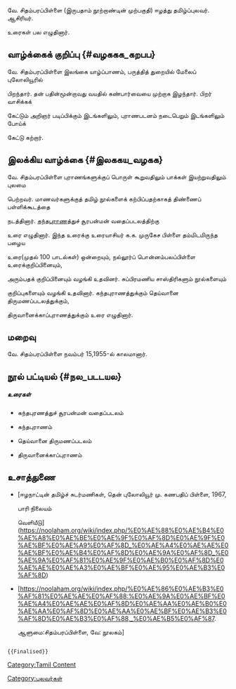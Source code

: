 வே. சிதம்பரப்பிள்ளை (இருபதாம் நூற்றாண்டின் முற்பகுதி) ஈழத்து தமிழ்ப்புலவர். ஆசிரியர்.
உரைகள் பல எழுதினார்.

## வாழ்க்கைக் குறிப்பு {#வழககக_கறபப}

வே. சிதம்பரப்பிள்ளை இலங்கை யாழ்ப்பாணம், பருத்தித் துறையில் மேலைப் புலோலியூரில்
பிறந்தார். தன் பதின்மூன்றாவது வயதில் கண்பார்வையை முற்றாக இழந்தார். பிறர் வாசிக்கக்
கேட்டும் அறிஞர் படிப்பிக்கும் இடங்களிலும், புராணபடனம் நடைபெறும் இடங்களிலும் போய்க்
கேட்டு கற்றார்.

## இலக்கிய வாழ்க்கை {#இலககய_வழகக}

வே. சிதம்பரப்பிள்ளை புராணங்களுக்குப் பொருள் கூறுவதிலும் பாக்கள் இயற்றுவதிலும் புலமை
பெற்றவர். மாணவர்களுக்குத் தமிழ் நூல்களைக் கற்பிப்பதற்காகத் திண்ணைப் பள்ளிக்கூடத்தை
நடத்தினார். [கந்தபுராணத](கந்த_புராணம் "wikilink")்துச் சூரபன்மன் வதைப்படலத்திற்கு
உரை எழுதினார். இந்த உரைக்கு உரையாசியர் க.க. முருகேச பிள்ளை தம்மிடமிருந்த பழைய
உரை(முதல் 100 பாடல்கள்) ஒன்றையும், நல்லூர்ப் பொன்னம்பலப்பிள்ளை உரைக்குறிப்பினையும்,
அரும்பதக் குறிப்பினையும் வழங்கி உதவினர். சுப்பிரமணிய சாஸ்திரிகளும் நூல்களையும்
குறிப்புகளையும் வழங்கி உதவினார். கந்தபுராணத்துக்கும் தெய்வானை திருமணப்படலத்துக்கும்,
திருவானைக்காப்புராணத்துக்கும் உரை எழுதினார்.

## மறைவு

வே. சிதம்பரப்பிள்ளை நவம்பர் 15,1955-ல் காலமானார்.

## நூல் பட்டியல் {#நல_படடயல}

##### உரைகள்

-   கந்தபுரணத்துச் சூரபன்மன் வதைப்படலம்
-   கந்தபுராணம்
-   தெய்வானை திருமணப்படலம்
-   திருவானைக்காப்புராணம்

## உசாத்துணை

-   [ஈழநாட்டின் தமிழ்ச் சுடர்மணிகள், தென் புலோலியூர் மு. கணபதிப் பிள்ளை, 1967,
    பாரி நிலையம்
    வெளியீடு](https://noolaham.org/wiki/index.php/%E0%AE%88%E0%AE%B4%E0%AE%A8%E0%AE%BE%E0%AE%9F%E0%AF%8D%E0%AE%9F%E0%AE%BF%E0%AE%A9%E0%AF%8D_%E0%AE%A4%E0%AE%AE%E0%AE%BF%E0%AE%B4%E0%AF%8D%E0%AE%9A%E0%AF%8D_%E0%AE%9A%E0%AF%81%E0%AE%9F%E0%AE%B0%E0%AF%8D%E0%AE%AE%E0%AE%A3%E0%AE%BF%E0%AE%95%E0%AE%B3%E0%AF%8D)
-   \[<https://noolaham.org/wiki/index.php/%E0%AE%86%E0%AE%B3%E0%AF%81%E0%AE%AE%E0%AF%88:%E0%AE%9A%E0%AE%BF%E0%AE%A4%E0%AE%AE%E0%AF%8D%E0%AE%AA%E0%AE%B0%E0%AE%AA%E0%AF%8D%E0%AE%AA%E0%AE%BF%E0%AE%B3%E0%AF%8D%E0%AE%B3%E0%AF%88,_%E0%AE%B5%E0%AF%87>.
    ஆளுமை:சிதம்பரப்பிள்ளை, வே: நூலகம்\]

```{=mediawiki}
{{Finalised}}
```
[Category:Tamil Content](Category:Tamil_Content "wikilink")
[Category:புலவர்கள்](Category:புலவர்கள் "wikilink")
